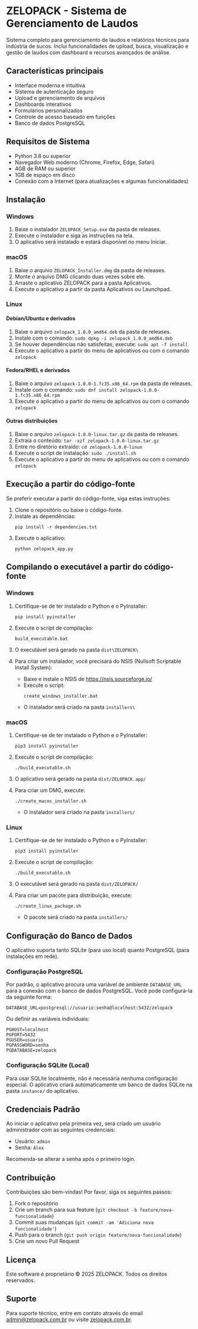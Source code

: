 # ZELOPACK - Sistema de Gerenciamento de Laudos

Sistema completo para gerenciamento de laudos e relatórios técnicos para indústria de sucos.
Inclui funcionalidades de upload, busca, visualização e gestão de laudos com dashboard
e recursos avançados de análise.

## Características principais

- Interface moderna e intuitiva
- Sistema de autenticação seguro
- Upload e gerenciamento de arquivos
- Dashboards interativos
- Formulários personalizados
- Controle de acesso baseado em funções
- Banco de dados PostgreSQL

## Requisitos de Sistema

- Python 3.8 ou superior
- Navegador Web moderno (Chrome, Firefox, Edge, Safari)
- 4GB de RAM ou superior
- 1GB de espaço em disco
- Conexão com a Internet (para atualizações e algumas funcionalidades)

## Instalação

### Windows

1. Baixe o instalador `ZELOPACK_Setup.exe` da pasta de releases.
2. Execute o instalador e siga as instruções na tela.
3. O aplicativo será instalado e estará disponível no menu Iniciar.

### macOS

1. Baixe o arquivo `ZELOPACK_Installer.dmg` da pasta de releases.
2. Monte o arquivo DMG clicando duas vezes sobre ele.
3. Arraste o aplicativo ZELOPACK para a pasta Aplicativos.
4. Execute o aplicativo a partir da pasta Aplicativos ou Launchpad.

### Linux

#### Debian/Ubuntu e derivados

1. Baixe o arquivo `zelopack_1.0.0_amd64.deb` da pasta de releases.
2. Instale com o comando: `sudo dpkg -i zelopack_1.0.0_amd64.deb`
3. Se houver dependências não satisfeitas, execute: `sudo apt -f install`
4. Execute o aplicativo a partir do menu de aplicativos ou com o comando `zelopack`

#### Fedora/RHEL e derivados

1. Baixe o arquivo `zelopack-1.0.0-1.fc35.x86_64.rpm` da pasta de releases.
2. Instale com o comando: `sudo dnf install zelopack-1.0.0-1.fc35.x86_64.rpm`
3. Execute o aplicativo a partir do menu de aplicativos ou com o comando `zelopack`

#### Outras distribuições

1. Baixe o arquivo `zelopack-1.0.0-linux.tar.gz` da pasta de releases.
2. Extraia o conteúdo: `tar -xzf zelopack-1.0.0-linux.tar.gz`
3. Entre no diretório extraído: `cd zelopack-1.0.0-linux`
4. Execute o script de instalação: `sudo ./install.sh`
5. Execute o aplicativo a partir do menu de aplicativos ou com o comando `zelopack`

## Execução a partir do código-fonte

Se preferir executar a partir do código-fonte, siga estas instruções:

1. Clone o repositório ou baixe o código-fonte.
2. Instale as dependências:
   ```
   pip install -r dependencies.txt
   ```
3. Execute o aplicativo:
   ```
   python zelopack_app.py
   ```

## Compilando o executável a partir do código-fonte

### Windows

1. Certifique-se de ter instalado o Python e o PyInstaller:
   ```
   pip install pyinstaller
   ```
2. Execute o script de compilação:
   ```
   build_executable.bat
   ```
3. O executável será gerado na pasta `dist\ZELOPACK\`

4. Para criar um instalador, você precisará do NSIS (Nullsoft Scriptable Install System):
   - Baixe e instale o NSIS de https://nsis.sourceforge.io/
   - Execute o script:
     ```
     create_windows_installer.bat
     ```
   - O instalador será criado na pasta `installers\`

### macOS

1. Certifique-se de ter instalado o Python e o PyInstaller:
   ```
   pip3 install pyinstaller
   ```
2. Execute o script de compilação:
   ```
   ./build_executable.sh
   ```
3. O aplicativo será gerado na pasta `dist/ZELOPACK.app/`

4. Para criar um DMG, execute:
   ```
   ./create_macos_installer.sh
   ```
   - O instalador será criado na pasta `installers/`

### Linux

1. Certifique-se de ter instalado o Python e o PyInstaller:
   ```
   pip3 install pyinstaller
   ```
2. Execute o script de compilação:
   ```
   ./build_executable.sh
   ```
3. O executável será gerado na pasta `dist/ZELOPACK/`

4. Para criar um pacote para distribuição, execute:
   ```
   ./create_linux_package.sh
   ```
   - O pacote será criado na pasta `installers/`

## Configuração do Banco de Dados

O aplicativo suporta tanto SQLite (para uso local) quanto PostgreSQL (para instalações em rede).

### Configuração PostgreSQL

Por padrão, o aplicativo procura uma variável de ambiente `DATABASE_URL` para a conexão com o banco de dados PostgreSQL. Você pode configurá-la da seguinte forma:

```
DATABASE_URL=postgresql://usuario:senha@localhost:5432/zelopack
```

Ou definir as variáveis individuais:

```
PGHOST=localhost
PGPORT=5432
PGUSER=usuario
PGPASSWORD=senha
PGDATABASE=zelopack
```

### Configuração SQLite (Local)

Para usar SQLite localmente, não é necessária nenhuma configuração especial. O aplicativo criará automaticamente um banco de dados SQLite na pasta `instance/` do aplicativo.

## Credenciais Padrão

Ao iniciar o aplicativo pela primeira vez, será criado um usuário administrador com as seguintes credenciais:

- Usuário: `admin`
- Senha: `Alex`

Recomenda-se alterar a senha após o primeiro login.

## Contribuição

Contribuições são bem-vindas! Por favor, siga os seguintes passos:

1. Fork o repositório
2. Crie um branch para sua feature (`git checkout -b feature/nova-funcionalidade`)
3. Commit suas mudanças (`git commit -am 'Adiciona nova funcionalidade'`)
4. Push para o branch (`git push origin feature/nova-funcionalidade`)
5. Crie um novo Pull Request

## Licença

Este software é proprietário © 2025 ZELOPACK. Todos os direitos reservados.

## Suporte

Para suporte técnico, entre em contato através do email admin@zelopack.com.br ou visite [zelopack.com.br](https://zelopack.com.br).